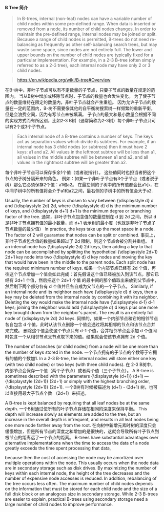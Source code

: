 
#### B Tree 简介

>In B-trees, internal (non-leaf) nodes can have a variable number of child nodes within some pre-defined range. 
>When data is inserted or removed from a node, its number of child nodes changes. 
>In order to maintain the pre-defined range, internal nodes may be joined or split. 
>Because a range of child nodes is permitted, B-trees do not need re-balancing as frequently as other self-balancing search trees, 
>but may waste some space, since nodes are not entirely full. 
>The lower and upper bounds on the number of child nodes are typically fixed for a particular implementation. 
>For example, in a 2-3 B-tree (often simply referred to as a 2-3 tree), each internal node may have only 2 or 3 child nodes.

>https://en.wikipedia.org/wiki/B-tree#Overview

在B-树中，非叶子节点可以有不定数量的子节点，只要子节点的数量在规定的范围内。
当从B树中增加或移除节点时，子节点的数量也会发生变化。
为了使子节点的数量维持在限定的数量内，非叶子节点就会产生重组。
因为允许子节点的数量在一定的范围内，B-树不需要像其他的自平衡树搜索树一样频繁的重新平衡，但是会浪费空间，因为有写节点未被填满。
子节点的最大和最小数量会根据不同的实现方式而有所区别，比如2-3 B树（通常简称为2-3树）每个非叶子节点只可以有2个或3个子节点。

>Each internal node of a B-tree contains a number of keys. 
The keys act as separation values which divide its subtrees. 
>For example, if an internal node has 3 child nodes (or subtrees) then it must have 2 keys: a1 and a2. 
>All values in the leftmost subtree will be less than a1, all values in the middle subtree will be between a1 and a2, 
>and all values in the rightmost subtree will be greater than a2.

每个非叶子节点可以保存多余1个值（或者说指针）。
这些值同时也担当者把这个节点的子树分隔开来的角色。
例如：如果一个非叶子节点有3个子节点（或者说子树）那么它必须保存2个值：a1和a2。
在最左侧的子树中的所有值都会比a1小，在中间子树中的所有值将会介于a1和a2之间，最右侧的子树中的所有值会大于a2.

Usually, the number of keys is chosen to vary between {\displaystyle d} d and {\displaystyle 2d} 2d, 
where {\displaystyle d} d is the minimum number of keys, 
and {\displaystyle d+1} d+1 is the minimum degree or branching factor of the tree. 
通常，非叶子节点包含值的数量控制在 d 到 2d 之间，所以 d 是非叶子节点拥有值的最小数量，而 d+1 表示树的最小度（也就是非叶子节点子节点数量的最少值）
In practice, the keys take up the most space in a node. The factor of 2 will guarantee that nodes can be split or combined. 
事实上，非叶子节点包含值的数量如果超过了 2d 限制，则这个节点会被分割并重组。
If an internal node has {\displaystyle 2d} 2d keys, 
then adding a key to that node can be accomplished by splitting the hypothetical {\displaystyle 2d+1} 2d+1 key node into two {\displaystyle d} d key nodes and moving the key that would have been in the middle to the parent node. 
Each split node has the required minimum number of keys. 
如果一个内部节点已经有 2d 个值，再往这个节点增加一个值会如此完成：首先假设这个值已经被加入到该节点，那它已经有 2d+1 个值，然后把这个 2d+1 个值
的最中间的那个值取出来放到父节点中，然后剩下两个部分各有 d 个值并且各自成为父节点的一个子节点。
Similarly, if an internal node and its neighbor each have {\displaystyle d} d keys, 
then a key may be deleted from the internal node by combining it with its neighbor. 
Deleting the key would make the internal node have {\displaystyle d-1} d-1 keys; 
joining the neighbor would add {\displaystyle d} d keys plus one more key brought down from the neighbor's parent. 
The result is an entirely full node of {\displaystyle 2d} 2d keys.
同样的，如果一个内部节点和它的相邻节点各自包含 d 个值，此时从该节点删除一个值会通过将其相邻的节点和该节点合并来完成。
删除这个值会使这个节点只有 d-1 个值，合并相邻节点会添加 d 个值同时包含一个从相邻节点父节点取下来的值。结果就会使该节点拥有 2d 个值。

The number of branches (or child nodes) from a node will be one more than the number of keys stored in the node. 
一个节点拥有的子节点的个数等于它拥有的值的个数加1.
In a 2-3 B-tree, the internal nodes will store either one key (with two child nodes) or two keys (with three child nodes). 
在 2-3 B树中，内部节点会保存一个值（两个子节点）或者两个值（三个子节点）。
A B-tree is sometimes described with the parameters {\displaystyle (d+1)} (d+1) — {\displaystyle (2d+1)} (2d+1) or simply with the highest branching order, {\displaystyle (2d+1)} (2d+1).
一个B树有时候被描述为 (d+1) - (2d+1) 树，也可以直接用最大子节点个数 （2d+1）来描述。

A B-tree is kept balanced by requiring that all leaf nodes be at the same depth. 
一个B树通过使所有的叶子节点存储在相同的深度来保持平衡。
This depth will increase slowly as elements are added to the tree, but an increase in the overall depth is infrequent, 
and results in all leaf nodes being one more node farther away from the root.
在向树中新增元素时树的深度只会缓慢增加，但是所有节点的深度之和增加的是很快的，这就会导致所有叶子节点到根节点的距离远了一个节点的距离。
B-trees have substantial advantages over alternative implementations when the time to access the data of a node greatly exceeds 
the time spent processing that data, 

because then the cost of accessing the node may be amortized over multiple operations within the node. 
This usually occurs when the node data are in secondary storage such as disk drives. 
By maximizing the number of keys within each internal node, 
the height of the tree decreases and the number of expensive node accesses is reduced. 
In addition, rebalancing of the tree occurs less often. 
The maximum number of child nodes depends on the information that must be stored for each child node and 
the size of a full disk block or an analogous size in secondary storage. 
While 2-3 B-trees are easier to explain, practical B-trees using secondary storage need a large number of 
child nodes to improve performance.
